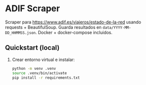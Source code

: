 # ADIF Scraper

Scraper para https://www.adif.es/viajeros/estado-de-la-red usando requests + BeautifulSoup.
Guarda resultados en `data/YYYY-MM-DD_HHMMSS.json`. Docker + docker-compose incluidos.

## Quickstart (local)
1. Crear entorno virtual e instalar:
   ```bash
   python -m venv .venv
   source .venv/bin/activate
   pip install -r requirements.txt
